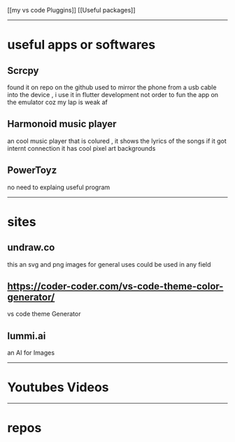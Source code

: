 [[my vs code Pluggins]]
[[Useful packages]]

---
# useful apps or softwares
## Scrcpy

found it on  repo on the github used to mirror the phone from a usb cable into the device , i use it in flutter development not order to fun the app on the emulator coz my lap is weak af 

## Harmonoid music player 
an cool music player that is colured , it shows the lyrics of the songs if it got internt connection 
it has cool pixel art backgrounds 

## PowerToyz 
no need to explaing useful program 

---
# sites 

## undraw.co
this an svg and png images for general uses could be used in any field 


## https://coder-coder.com/vs-code-theme-color-generator/
vs code theme Generator

## lummi.ai
an AI for Images



---
# Youtubes Videos 


---
# repos 